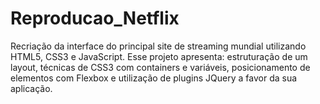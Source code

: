 # Reproducao_Netflix
Recriação da  interface do principal site de streaming mundial utilizando HTML5, CSS3 e JavaScript. Esse projeto apresenta: estruturação de um layout, técnicas de CSS3 com containers e variáveis, posicionamento de elementos com Flexbox e  utilização de  plugins JQuery a favor da sua aplicação.
